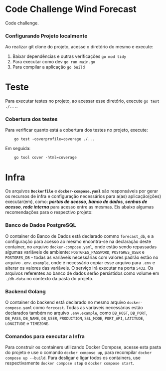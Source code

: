 # Code Challenge Wind Forecast

Code challenge.


### Configurando Projeto localmente

Ao realizar git clone do projeto, acesse o diretório do mesmo e execute: 

1. Baixar dependências e outras verificações ``go mod tidy``
2. Para executar como dev ``go run main.go``
3. Para compilar a aplicação ``go build``



# Teste 

Para executar testes no projeto, ao acessar esse diretório, execute ``go test ./...``.


### Cobertura dos testes

Para verificar quanto está a cobertura dos testes no projeto, execute: 

````
    go test -coverprofile=coverage ./...
````

Em seguida:

````
    go tool cover -html=coverage
````



# Infra

Os arquivos **`Dockerfile`** e **`docker-compose.yaml`** são responsáveis por gerar os recursos de infra e configuração necessários para a(as) aplicação(ções) executar(em), como: ***portas de acesso***, ***banco de dados***, ***senhas de acesso***, ***rede interna*** para acesso entre as mesmas. Eis abaixo algumas recomendações para o respectivo projeto:



### Banco de Dados PostgreSQL

O container do Banco de Dados está declarado commo `forecast_db`, e a configuração para acesso ao mesmo encontra-se na declaração deste container, no arquivo `docker-compose.yaml`, onde estão sendo repassadas algumas variáveis de ambiente: `POSTGRES_PASSWORD`; `POSTGRES_USER` e `POSTGRES_DB` - todas as variáveis necessárias com valores padrão estão no arquivo ``.env.example``, onde é necessário copiar esse arquivo para ``.env`` e alterar os valores das variáveis. O serviço irá executar na porta `5432`. Os arquivos referentes ao banco de dados serão persistidos como volume em `./db-data` no contexto da pasta do projeto.



### Backend Golang

O container do backend está declarado no mesmo arquivo `docker-compose.yaml` como `forecast`. Todas as variáveis necessárias estão declarados também no arquivo ``.env.example``, como `DB_HOST`, `DB_PORT`, `DB_PASS`, `DB_NAME`, `DB_USER`, `PRODUCTION`, `SSL_MDOE`, `PORT_API`, `LATITUDE`, `LONGITUDE` e `TIMEZONE`. 



### Comandos para executar a Infra

Para construir os containers utilizando Docker Compose, acesse esta pasta do projeto e use o comando ``docker compose up``, para recompilar ``docker compose up --build``. Para desligar e ligar todos os containers, use respectivamente ``docker compose stop`` e ``docker compose start``.